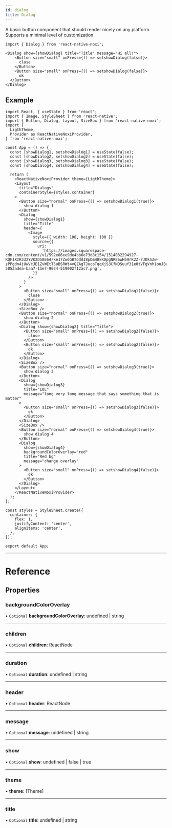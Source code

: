 ```yaml
---
id: dialog
title: Dialog
---
```


A basic button component that should render nicely on any platform. Supports a minimal level of customization.

```tsx
import { Dialog } from 'react-native-noxi';

<Dialog show={showDialog} title="Title" message="Hi all!">
    <Button size="small" onPress={() => setshowDialog(false)}>
      close
    </Button>
    <Button size="small" onPress={() => setshowDialog(false)}>
      ok
  </Button>
</Dialog>
```

## Example

```SnackPlayer name=Dialog%20Example&supportedPlatforms=ios,android
import React, { useState } from 'react';
import { Image, StyleSheet } from 'react-native';
import { Button, Dialog, Layout, SizeBox } from 'react-native-noxi';
import {
  LigthTheme,
  Provider as ReactNativeNoxiProvider,
} from 'react-native-noxi';

const App = () => {
  const [showDialog1, setshowDialog1] = useState(false);
  const [showDialog2, setshowDialog2] = useState(false);
  const [showDialog3, setshowDialog3] = useState(false);
  const [showDialog4, setshowDialog4] = useState(false);

  return (
    <ReactNativeNoxiProvider theme={LigthTheme}>
    <Layout
      title="Dialogs"
      containerStyle={styles.container}
    >
      <Button size="normal" onPress={() => setshowDialog1(true)}>
        show dialog 1
      </Button>
      <Dialog
        show={showDialog1}
        title="Title"
        header={
          <Image
            style={{ width: 100, height: 100 }}
            source={{
              uri:
                'https://images.squarespace-cdn.com/content/v1/592e86ee9de4bb6e73d8c154/1514032294927-RQFIXIR332YVK2D58E64/ke17ZwdGBToddI8pDm48kKDpgNR86wHb9rK2Z-rJDk5Zw-zPPgdn4jUwVcJE1ZvWEtT5uBSRWt4vQZAgTJucoTqqXjS3CfNDSuuf31e0tVFgVnh1ouJBzzcVsowoUcyUM2gKs4UUyTig_7oGFCP1TmQ6l2WM7tn7mqHTODzkmeM/32078472-5053adea-baa7-11e7-9034-519002f12ac7.png',
            }}
          />
        }
      >
        <Button size="small" onPress={() => setshowDialog1(false)}>
          close
        </Button>
      </Dialog>
      <SizeBox />
      <Button size="normal" onPress={() => setshowDialog2(true)}>
        show dialog 2
      </Button>
      <Dialog show={showDialog2} title="Title">
        <Button size="small" onPress={() => setshowDialog2(false)}>
          close
        </Button>
        <Button size="small" onPress={() => setshowDialog2(false)}>
          ok
        </Button>
      </Dialog>
      <SizeBox />
      <Button size="normal" onPress={() => setshowDialog3(true)}>
        show dialog 3
      </Button>
      <Dialog
        show={showDialog3}
        title="LOL"
        message="long very long message that says something that is matter"
      >
        <Button size="small" onPress={() => setshowDialog3(false)}>
          ok
        </Button>
      </Dialog>
      <SizeBox />
      <Button size="normal" onPress={() => setshowDialog4(true)}>
        show dialog 4
      </Button>
      <Dialog
        show={showDialog4}
        backgroundColorOverlay="red"
        title="Red bg"
        message="change overlay"
      >
        <Button size="small" onPress={() => setshowDialog4(false)}>
          ok
        </Button>
      </Dialog>
    </Layout>
    </ReactNativeNoxiProvider>
  );
};

const styles = StyleSheet.create({
  container: {
    flex: 1,
    justifyContent: 'center',
    alignItems: 'center',
  },
});

export default App;

```

---

# Reference

## Properties

### backgroundColorOverlay

• `Optional` **backgroundColorOverlay**: undefined \| string

___

### children

• `Optional` **children**: ReactNode
___

### duration

• `Optional` **duration**: undefined \| string
___

### header

• `Optional` **header**: ReactNode

___

### message

• `Optional` **message**: undefined \| string

___

### show

• `Optional` **show**: undefined \| false \| true

___

### theme

•  **theme**: [Theme]
___

### title

• `Optional` **title**: undefined \| string
